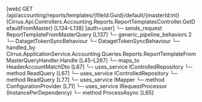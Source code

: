 [web] GET /api/accounting/reports/templates/{fileId:Guid}/default/{masterId:int}  (Cirrus.Api.Controllers.Accounting.Reports.ReportTemplatesController.GetDefaultFromMaster)  [L134–L138] [auth=user]
  └─ sends_request ReportTemplateFromMasterQuery [L137]
    └─ generic_pipeline_behaviors 2
      └─ DatagetTokenSyncBehaviour
      └─ DatagetTokenSyncBehaviour
    └─ handled_by Cirrus.ApplicationService.Accounting.Queries.Reports.ReportTemplateFromMasterQueryHandler.Handle [L45–L267]
      └─ maps_to HeaderAccountMatchDto [L67]
      └─ uses_service IControlledRepository<Account>
        └─ method ReadQuery [L67]
      └─ uses_service IControlledRepository<File>
        └─ method ReadQuery [L77]
      └─ uses_service IMapper
        └─ method ConfigurationProvider [L71]
      └─ uses_service IRequestProcessor (InstancePerDependency)
        └─ method ProcessAsync [L65]

